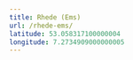 ```yaml
---
title: Rhede (Ems)
url: /rhede-ems/
latitude: 53.058317100000004
longitude: 7.2734909000000005
---
```

